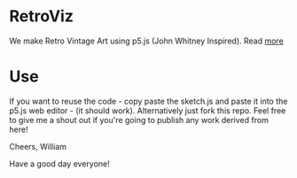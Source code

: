 # RetroViz
We make Retro Vintage Art using p5.js (John Whitney Inspired). Read [more](https://www.iamwilliamj.com/projects/2020-10-05-p5jsMountainGenerator.html)

# Use
If you want to reuse the code - copy paste the sketch.js and paste it into the p5.js web editor - (it should work).
Alternatively just fork this repo.
Feel free to give me a shout out if you're going to publish any work derived from here!

Cheers,
William

Have a good day everyone!
